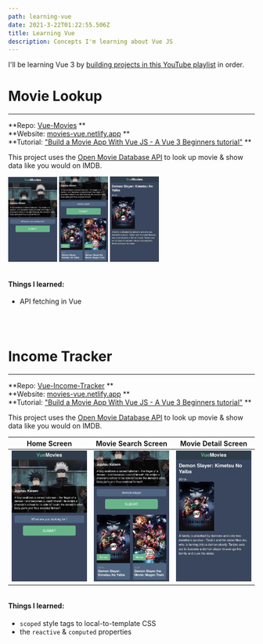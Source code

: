 ```yaml
---
path: learning-vue
date: 2021-3-22T01:22:55.506Z
title: Learning Vue
description: Concepts I'm learning about Vue JS
---
```


<!-- I'll be learning Vue 3 by [working through the official docs](https://v3.vuejs.org/guide/introduction.html) in order. -->

I'll be learning Vue 3 by [building projects in this YouTube playlist](https://www.youtube.com/watch?v=Ls1WfzOrKkc&list=PLR8vUZDE6IeO_xCvdbfT1rtL4r4jc8ixm&ab_channel=TylerPotts) in order.

<!-- # Projects -->

# Movie Lookup

---

**Repo: [Vue-Movies](https://github.com/christiandavidturner/Vue-Movies) ** <br/>
**Website: [movies-vue.netlify.app](https://movies-vue.netlify.app/) ** <br/>
**Tutorial: ["Build a Movie App With Vue JS - A Vue 3 Beginners tutorial"](https://www.youtube.com/watch?v=UHewcsv6uJY&list=PLR8vUZDE6IeO_xCvdbfT1rtL4r4jc8ixm&index=7) **

This project uses the [Open Movie Database API](https://www.omdbapi.com/) to look up movie & show data like you would on IMDB.

<!-- |         Home Screen         |         Home Screen         |         Home Screen         |
| :-------------------------: | :-------------------------: | :-------------------------: |
| ![](./movie1.jpeg "movie1") | ![](./movie2.jpeg "movie2") | ![](./movie3.jpeg "movie2") | -->

<p float="left">
  <img src="movie1.jpeg" width="100" />
  <img src="movie2.jpeg" width="100" />
  <img src="movie3.jpeg" width="100" />
<!-- <img src="./movie1.jpeg" width="100" />
<img src="./movie2.jpeg" width="100" />
<img src="./movie3.jpeg" width="100" /> -->

</p>

```javascript
```

#### Things I learned:

- API fetching in Vue

<br/><br/>

# Income Tracker

---

**Repo: [Vue-Income-Tracker](https://github.com/christiandavidturner/Vue-Income-Tracker) ** <br/>
**Website: [movies-vue.netlify.app](https://movies-vue.netlify.app/) ** <br/>
**Tutorial: ["Build a Movie App With Vue JS - A Vue 3 Beginners tutorial"](https://www.youtube.com/watch?v=AjV7k7t78Ik&list=PLR8vUZDE6IeO_xCvdbfT1rtL4r4jc8ixm&index=2&ab_channel=TylerPotts) **

This project uses the [Open Movie Database API](https://www.omdbapi.com/) to look up movie & show data like you would on IMDB.

|         Home Screen         |     Movie Search Screen     |     Movie Detail Screen     |
| :-------------------------: | :-------------------------: | :-------------------------: |
| ![](./movie1.jpeg "movie1") | ![](./movie2.jpeg "movie2") | ![](./movie3.jpeg "movie2") |

```javascript
```

#### Things I learned:

- `scoped` style tags to local-to-template CSS
- the `reactive` & `computed` properties
